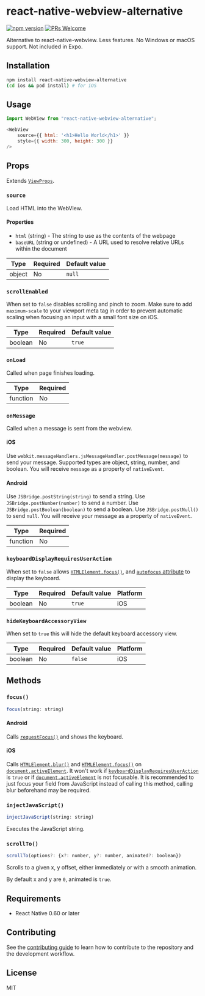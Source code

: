 # react-native-webview-alternative

[![npm version](https://img.shields.io/npm/v/react-native-webview-alternative.svg)](https://www.npmjs.com/package/react-native-webview-alternative)
[![PRs Welcome](https://img.shields.io/badge/PRs-welcome-brightgreen.svg)](http://makeapullrequest.com)

Alternative to react-native-webview. Less features. No Windows or macOS support. Not included in Expo.

## Installation

```sh
npm install react-native-webview-alternative
(cd ios && pod install) # for iOS
```

## Usage

```js
import WebView from "react-native-webview-alternative";

<WebView
	source={{ html: '<h1>Hello World</h1>' }}
	style={{ width: 300, height: 300 }}
/>
```

## Props

Extends [`ViewProps`](https://reactnative.dev/docs/view).

### `source`

Load HTML into the WebView.

#### Properties

- `html` (string) - The string to use as the contents of the webpage
- `baseURL` (string or undefined) - A URL used to resolve relative URLs within the document

|Type|Required|Default value|
|----|--------|-------------|
|object|No|`null`|

### `scrollEnabled`

When set to `false` disables scrolling and pinch to zoom. Make sure to add `maximum-scale` to your viewport meta tag in order to prevent automatic scaling when focusing an input with a small font size on iOS.

|Type|Required|Default value|
|----|--------|-------------|
|boolean|No|`true`|

### `onLoad`

Called when page finishes loading.

|Type|Required|
|----|--------|
|function|No|

### `onMessage`

Called when a message is sent from the webview.

#### iOS

Use `webkit.messageHandlers.jsMessageHandler.postMessage(message)` to send your message. Supported types are object, string, number, and boolean. You will receive `message` as a property of `nativeEvent`.

#### Android

Use `JSBridge.postString(string)` to send a string. Use `JSBridge.postNumber(number)` to send a number. Use `JSBridge.postBoolean(boolean)` to send a boolean. Use `JSBridge.postNull()` to send `null`. You will receive your message as a property of `nativeEvent`.

|Type|Required|
|----|--------|
|function|No|

### `keyboardDisplayRequiresUserAction`

When set to `false` allows [`HTMLElement.focus()`](https://developer.mozilla.org/en-US/docs/Web/API/HTMLOrForeignElement/focus), and [`autofocus` attribute](https://developer.mozilla.org/en-US/docs/Web/HTML/Element/input#attr-autofocus) to display the keyboard.

|Type|Required|Default value|Platform|
|----|--------|-------------|--------|
|boolean|No|`true`|iOS|

### `hideKeyboardAccessoryView`

When set to `true` this will hide the default keyboard accessory view.

|Type|Required|Default value|Platform|
|----|--------|-------------|--------|
|boolean|No|`false`|iOS|

## Methods

### `focus()`

```javascript
focus(string: string)
```

#### Android
Calls [`requestFocus()`](https://developer.android.com/reference/android/webkit/WebView#requestFocus(int,%20android.graphics.Rect)) and shows the keyboard.

#### iOS
Calls [`HTMLElement.blur()`](https://developer.mozilla.org/en-US/docs/Web/API/HTMLOrForeignElement/blur) and [`HTMLElement.focus()`](https://developer.mozilla.org/en-US/docs/Web/API/HTMLOrForeignElement/focus) on [`document.activeElement`](https://developer.mozilla.org/en-US/docs/Web/API/DocumentOrShadowRoot/activeElement). It won't work if [`keyboardDisplayRequiresUserAction`](#keyboardDisplayRequiresUserAction) is `true` or if [`document.activeElement`](https://developer.mozilla.org/en-US/docs/Web/API/DocumentOrShadowRoot/activeElement) is not focusable. It is recommended to just focus your field from JavaScript instead of calling this method, calling blur beforehand may be required.

### `injectJavaScript()`

```javascript
injectJavaScript(string: string)
```

Executes the JavaScript string.

### `scrollTo()`

```javascript
scrollTo(options?: {x?: number, y?: number, animated?: boolean})
```

Scrolls to a given x, y offset, either immediately or with a smooth animation.

By default x and y are `0`, animated is `true`.
## Requirements

- React Native 0.60 or later

## Contributing

See the [contributing guide](CONTRIBUTING.md) to learn how to contribute to the repository and the development workflow.

## License

MIT
